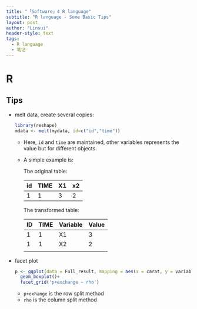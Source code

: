 ```yaml
---
title: "「Software」4 R language"
subtitle: "R language - Some Basic Tips"
layout: post
author: "Linsui"
header-style: text
tags:
  - R language  
  - 笔记
---
```


# R

## Tips

- melt data, create several copies:

  ```R
  library(reshape)
  mdata <- melt(mydata, id=c("id","time"))
  ```

  - Here, `id` and `time` are maintained, other variables represents the value but for different objects.

  - A simple example is:

    The original table:

    | id   | TIME | X1   | x2   |
    | ---- | ---- | ---- | ---- |
    | 1    | 1    | 3    | 2    |

    The transformed table:

    | ID   | TIME | Variable | Value |
    | ---- | ---- | -------- | ----- |
    | 1    | 1    | X1       | 3     |
    | 1    | 1    | X2       | 2     |
    |      |      |          |       |

- facet plot

  ```R
  p <- ggplot(data = Full_result, mapping = aes(x = carat, y = variable))+
    geom_boxplot()+
    facet_grid('p+exchange ~ rho')
  ```

  - `p+exhange` is the row split method
  - `rho` is the column split method
